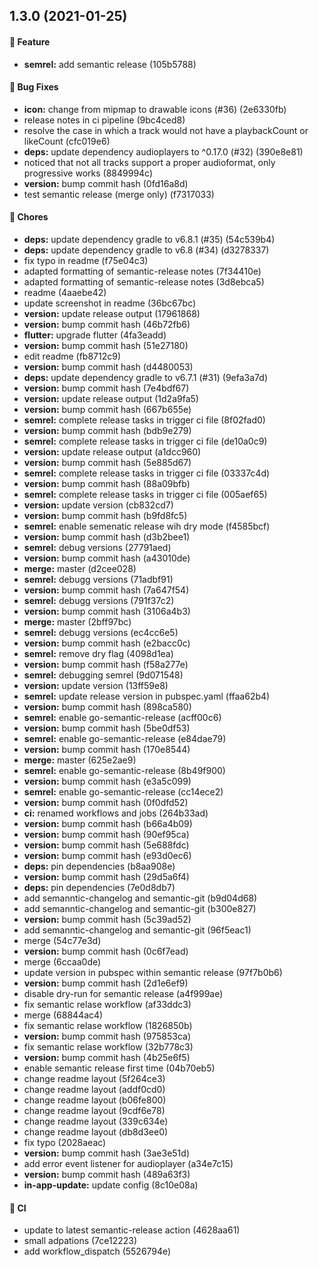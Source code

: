 ## 1.3.0 (2021-01-25)

#### 🎁 Feature

* **semrel:** add semantic release (105b5788)

#### 🐞 Bug Fixes

* **icon:** change from mipmap to drawable icons (#36) (2e6330fb)
* release notes in ci pipeline (9bc4ced8)
* resolve the case in which a track would not have a playbackCount or likeCount (cfc019e6)
* **deps:** update dependency audioplayers to ^0.17.0 (#32) (390e8e81)
* noticed that not all tracks support a proper audioformat, only progressive works (8849994c)
* **version:** bump commit hash (0fd16a8d)
* test semantic release (merge only) (f7317033)

#### 🚧 Chores

* **deps:** update dependency gradle to v6.8.1 (#35) (54c539b4)
* **deps:** update dependency gradle to v6.8 (#34) (d3278337)
* fix typo in readme (f75e04c3)
* adapted formatting of semantic-release notes (7f34410e)
* adapted formatting of semantic-release notes (3d8ebca5)
* readme (4aaebe42)
* update screenshot in readme (36bc67bc)
* **version:** update release output (17961868)
* **version:** bump commit hash (46b72fb6)
* **flutter:** upgrade flutter (4fa3eadd)
* **version:** bump commit hash (51e27180)
* edit readme (fb8712c9)
* **version:** bump commit hash (d4480053)
* **deps:** update dependency gradle to v6.7.1 (#31) (9efa3a7d)
* **version:** bump commit hash (7e4bdf67)
* **version:** update release output (1d2a9fa5)
* **version:** bump commit hash (667b655e)
* **semrel:** complete release tasks in trigger ci file (8f02fad0)
* **version:** bump commit hash (bdb9e279)
* **semrel:** complete release tasks in trigger ci file (de10a0c9)
* **version:** update release output (a1dcc960)
* **version:** bump commit hash (5e885d67)
* **semrel:** complete release tasks in trigger ci file (03337c4d)
* **version:** bump commit hash (88a09bfb)
* **semrel:** complete release tasks in trigger ci file (005aef65)
* **version:** update version (cb832cd7)
* **version:** bump commit hash (b9fd8fc5)
* **semrel:** enable semenatic release wih dry mode (f4585bcf)
* **version:** bump commit hash (d3b2bee1)
* **semrel:** debug versions (27791aed)
* **version:** bump commit hash (a43010de)
* **merge:** master (d2cee028)
* **semrel:** debugg versions (71adbf91)
* **version:** bump commit hash (7a647f54)
* **semrel:** debugg versions (791f37c2)
* **version:** bump commit hash (3106a4b3)
* **merge:** master (2bff97bc)
* **semrel:** debugg versions (ec4cc6e5)
* **version:** bump commit hash (e2bacc0c)
* **semrel:** remove dry flag (4098d1ea)
* **version:** bump commit hash (f58a277e)
* **semrel:** debugging semrel (9d071548)
* **version:** update version (13ff59e8)
* **semrel:** update release version in pubspec.yaml (ffaa62b4)
* **version:** bump commit hash (898ca580)
* **semrel:** enable go-semantic-release (acff00c6)
* **version:** bump commit hash (5be0df53)
* **semrel:** enable go-semantic-release (e84dae79)
* **version:** bump commit hash (170e8544)
* **merge:** master (625e2ae9)
* **semrel:** enable go-semantic-release (8b49f900)
* **version:** bump commit hash (e3a5c099)
* **semrel:** enable go-semantic-release (cc14ece2)
* **version:** bump commit hash (0f0dfd52)
* **ci:** renamed workflows and jobs (264b33ad)
* **version:** bump commit hash (b66a4b09)
* **version:** bump commit hash (90ef95ca)
* **version:** bump commit hash (5e688fdc)
* **version:** bump commit hash (e93d0ec6)
* **deps:** pin dependencies (b8aa908e)
* **version:** bump commit hash (29d5a6f4)
* **deps:** pin dependencies (7e0d8db7)
* add semanntic-changelog and semantic-git (b9d04d68)
* add semanntic-changelog and semantic-git (b300e827)
* **version:** bump commit hash (5c39ad52)
* add semanntic-changelog and semantic-git (96f5eac1)
* merge (54c77e3d)
* **version:** bump commit hash (0c6f7ead)
* merge (6ccaa0de)
* update version in pubspec within semantic release (97f7b0b6)
* **version:** bump commit hash (2d1e6ef9)
* disable dry-run for semantic release (a4f999ae)
* fix semantic relase workflow (af33ddc3)
* merge (68844ac4)
* fix semantic relase workflow (1826850b)
* **version:** bump commit hash (975853ca)
* fix semantic relase workflow (32b778c3)
* **version:** bump commit hash (4b25e6f5)
* enable semantic release first time (04b70eb5)
* change readme layout (5f264ce3)
* change readme layout (addf0cd0)
* change readme layout (b06fe800)
* change readme layout (9cdf6e78)
* change readme layout (339c634e)
* change readme layout (db8d3ee0)
* fix typo (2028aeac)
* **version:** bump commit hash (3ae3e51d)
* add error event listener for audioplayer (a34e7c15)
* **version:** bump commit hash (489a63f3)
* **in-app-update:** update config (8c10e08a)

#### 🔁 CI

* update to latest semantic-release action (4628aa61)
* small adpations (7ce12223)
* add workflow_dispatch (5526794e)


